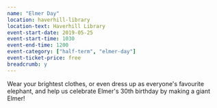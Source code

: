 ```yaml
---
name: "Elmer Day"
location: haverhill-library
location-text: Haverhill Library
event-start-date: 2019-05-25
event-start-time: 1030
event-end-time: 1200
event-category: ["half-term", "elmer-day"]
event-ticket-price: free
breadcrumb: y
---
```


Wear your brightest clothes, or even dress up as everyone's favourite elephant, and help us celebrate Elmer's 30th birthday by making a giant Elmer!
